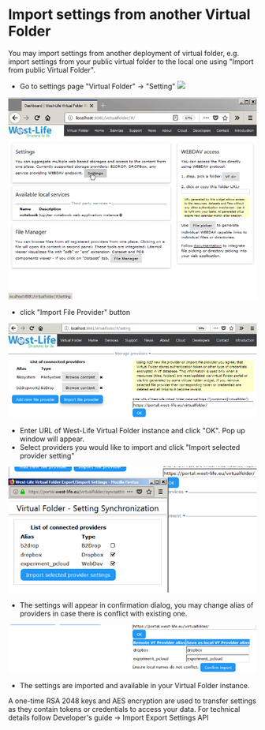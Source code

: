 # Import settings from another Virtual Folder

You may import settings from another deployment of virtual folder, e.g. import settings from your public virtual folder to the local one using "Import from public Virtual Folder". 

* Go to settings page "Virtual Folder" -&gt; "Setting" ![](https://github.com/h2020-westlife-eu/westlife-docs/tree/31f6e2b90206a4d8962f5f78ea55add47fab55cd/.gitbook/assets/settingsimport3.PNG)

![](../../../.gitbook/assets/importanimation3.gif)

* click "Import File Provider" button

![](../../../.gitbook/assets/import2.PNG)

* Enter URL of West-Life Virtual Folder instance and click "OK". Pop up window will appear.
* Select providers you would like to import and click "Import selected provider setting"

![](../../../.gitbook/assets/import3.PNG)

* The settings will appear in confirmation dialog, you may change alias of providers in case there is conflict with existing one.

![](../../../.gitbook/assets/import4.PNG)

* The settings are imported and available in your Virtual Folder instance.

A one-time RSA 2048 keys and AES encryption are used to transfer settings as they contain tokens or credentials to access your data. For technical details follow Developer's guide -&gt; Import Export Settings API

